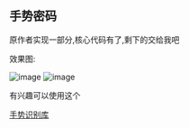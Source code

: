 ## 手势密码

原作者实现一部分,核心代码有了,剩下的交给我吧

效果图:

![image](https://github.com/majunm/ShoushiMima/raw/master/images/gesture_password_1.gif)
![image](https://github.com/majunm/ShoushiMima/raw/master/images/gesture_password_2.gif)

有兴趣可以使用这个

[手势识别库](https://github.com/ihsg/PatternLocker)
